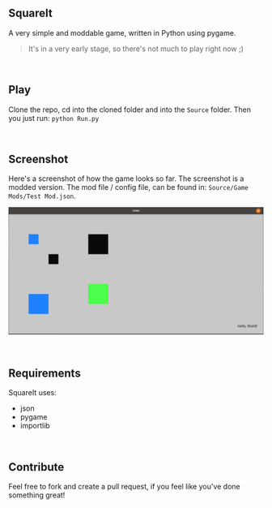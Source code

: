 ## SquareIt

A very simple and moddable game, written in Python using pygame.

> It's in a very early stage, so there's not much to play right now ;)

<br>

## Play

Clone the repo, cd into the cloned folder and into the `Source` folder.
Then you just run:
`python Run.py`

<br>

## Screenshot

Here's a screenshot of how the game looks so far. The screenshot is a modded
version. The mod file / config file, can be found in: `Source/Game Mods/Test Mod.json`.

![Screenshot](https://raw.githubusercontent.com/Dmunch04/SquareIt/master/Ressources/Screenshot.png)

<br>

## Requirements

SquareIt uses:
- json
- pygame
- importlib

<br>

## Contribute

Feel free to fork and create a pull request, if you feel like you've done something great!
